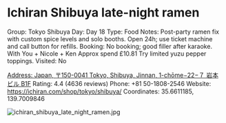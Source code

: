 # Ichiran Shibuya late-night ramen

Group: Tokyo Shibuya
Day: Day 18
Type: Food
Notes: Post-party ramen fix with custom spice levels and solo booths. Open 24h; use ticket machine and call button for refills. Booking: No booking; good filler after karaoke. With You + Nicole + Ken Approx spend £10.81 Try limited yuzu pepper toppings.
Visited: No

[Address: Japan, 〒150-0041 Tokyo, Shibuya, Jinnan, 1-chōme−22−７ 岩本ビル B1F](https://maps.google.com/?cid=1092125928485198446)
Rating: 4.4 (4636 reviews)
Phone: +81 50-1808-2546
Website: https://ichiran.com/shop/tokyo/shibuya/
Coordinates: 35.6611185, 139.7009846

![ichiran_shibuya_late_night_ramen.jpg](Ichiran%20Shibuya%20late-night%20ramen%20ichiranshibu01a2f036e2/ichiran_shibuya_late_night_ramen.jpg)
